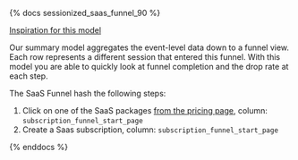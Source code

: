 {% docs sessionized_saas_funnel_90 %}

[Inspiration for this model](https://snowplowanalytics.com/blog/2016/03/16/introduction-to-event-data-modeling/#workflows)

Our summary model aggregates the event-level data down to a funnel view. Each row represents a different session that entered this funnel. With this model you are able to quickly look at funnel completion and the drop rate at each step.

The SaaS Funnel hash the following steps:

1. Click on one of the SaaS packages [from the pricing page](about.gitlab.com/pricing), column: `subscription_funnel_start_page`
1. Create a Saas subscription, column: `subscription_funnel_start_page`


{% enddocs %}

